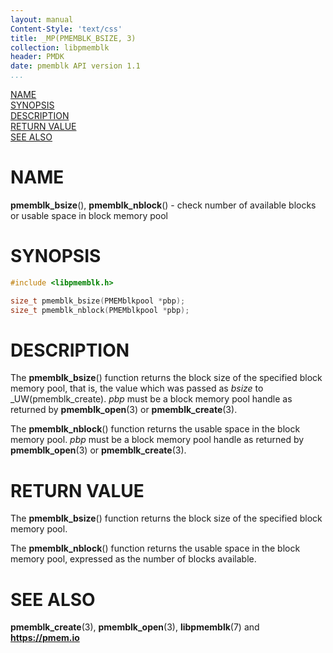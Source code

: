 ```yaml
---
layout: manual
Content-Style: 'text/css'
title: _MP(PMEMBLK_BSIZE, 3)
collection: libpmemblk
header: PMDK
date: pmemblk API version 1.1
...
```


[comment]: <> (SPDX-License-Identifier: BSD-3-Clause)
[comment]: <> (Copyright 2017-2018, Intel Corporation)

[comment]: <> (pmemblk_bsize.3 -- man page for functions that check number of available blocks or usable space in block memory pool)

[NAME](#name)<br />
[SYNOPSIS](#synopsis)<br />
[DESCRIPTION](#description)<br />
[RETURN VALUE](#return-value)<br />
[SEE ALSO](#see-also)<br />

# NAME #

**pmemblk_bsize**(), **pmemblk_nblock**() - check number of available blocks or
usable space in block memory pool

# SYNOPSIS #

```c
#include <libpmemblk.h>

size_t pmemblk_bsize(PMEMblkpool *pbp);
size_t pmemblk_nblock(PMEMblkpool *pbp);
```

# DESCRIPTION #

The **pmemblk_bsize**() function returns the block size of the specified
block memory pool, that is, the value which was passed as *bsize* to
_UW(pmemblk_create). *pbp* must be a block memory pool handle as returned by
**pmemblk_open**(3) or **pmemblk_create**(3).

The **pmemblk_nblock**() function returns the usable space in the block memory
pool. *pbp* must be a block memory pool handle as returned by
**pmemblk_open**(3) or **pmemblk_create**(3).

# RETURN VALUE #

The **pmemblk_bsize**() function returns the block size of the specified block
memory pool.

The **pmemblk_nblock**() function returns the usable space in the block memory
pool, expressed as the number of blocks available.

# SEE ALSO #

**pmemblk_create**(3), **pmemblk_open**(3),
**libpmemblk**(7) and **<https://pmem.io>**

